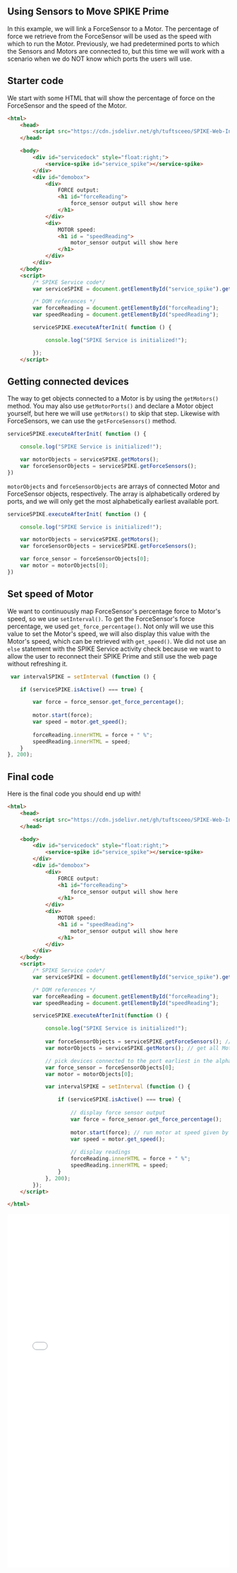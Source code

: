 ## Using Sensors to Move SPIKE Prime
In this example, we will link a ForceSensor to a Motor. The percentage of force we retrieve from the ForceSensor will be used as the speed with which to run the Motor. Previously, we had predetermined ports to which the Sensors and Motors are connected to, but this time we will work with a scenario when we do NOT know which ports the users will use.

## Starter code
We start with some HTML that will show the percentage of force on the ForceSensor and the speed of the Motor.
```html
<html>
    <head>
        <script src="https://cdn.jsdelivr.net/gh/tuftsceeo/SPIKE-Web-Interface@1.0/cdn/ServiceDock.min.js"></script>
    </head>

    <body>
        <div id="servicedock" style="float:right;">
            <service-spike id="service_spike"></service-spike>
        </div>
        <div id="demobox">
            <div>
                FORCE output:
                <h1 id="forceReading">
                    force_sensor output will show here
                </h1>
            </div>
            <div>
                MOTOR speed:
                <h1 id = "speedReading">
                    motor_sensor output will show here
                </h1>
            </div>
        </div>
    </body>
    <script>
        /* SPIKE Service code*/
        var serviceSPIKE = document.getElementById("service_spike").getService();

        /* DOM references */
        var forceReading = document.getElementById("forceReading");
        var speedReading = document.getElementById("speedReading");

        serviceSPIKE.executeAfterInit( function () {

            console.log("SPIKE Service is initialized!");

        });
    </script>
```

## Getting connected devices
The way to get objects connected to a Motor is by using the `getMotors()` method. You may also use `getMotorPorts()` and declare a Motor object yourself, but here we will use `getMotors()` to skip that step. Likewise with ForceSensors, we can use the `getForceSensors()` method. 

```javascript
serviceSPIKE.executeAfterInit( function () {

    console.log("SPIKE Service is initialized!");

    var motorObjects = serviceSPIKE.getMotors();
    var forceSensorObjects = serviceSPIKE.getForceSensors();
})
```

`motorObjects` and `forceSensorObjects` are arrays of connected Motor and ForceSensor objects, respectively. The array is alphabetically ordered by ports, and we will only get the most alphabetically earliest available port.

```javascript
serviceSPIKE.executeAfterInit( function () {

    console.log("SPIKE Service is initialized!");

    var motorObjects = serviceSPIKE.getMotors();
    var forceSensorObjects = serviceSPIKE.getForceSensors(); 

    var force_sensor = forceSensorObjects[0];
    var motor = motorObjects[0];
})
```

## Set speed of Motor

We want to continuously map ForceSensor's percentage force to Motor's speed, so we use `setInterval()`. To get the ForceSensor's force percentage, we used `get_force_percentage()`. Not only will we use this value to set the Motor's speed, we will also display this value with the Motor's speed, which can be retrieved with `get_speed()`. We did not use an `else` statement with the SPIKE Service activity check because we want to allow the user to reconnect their SPIKE Prime and still use the web page without refreshing it.

```javascript
 var intervalSPIKE = setInterval (function () {

    if (serviceSPIKE.isActive() === true) {

        var force = force_sensor.get_force_percentage();
        
        motor.start(force);
        var speed = motor.get_speed();
        
        forceReading.innerHTML = force + " %";
        speedReading.innerHTML = speed;
    }
}, 200);
```

## Final code
Here is the final code you should end up with! 

```html
<html>
    <head>
        <script src="https://cdn.jsdelivr.net/gh/tuftsceeo/SPIKE-Web-Interface@1.0/cdn/ServiceDock.min.js"></script>
    </head>

    <body>
        <div id="servicedock" style="float:right;">
            <service-spike id="service_spike"></service-spike>
        </div>
        <div id="demobox">
            <div>
                FORCE output:
                <h1 id="forceReading">
                    force_sensor output will show here
                </h1>
            </div>
            <div>
                MOTOR speed:
                <h1 id = "speedReading">
                    motor_sensor output will show here
                </h1>
            </div>
        </div>
    </body>
    <script>
        /* SPIKE Service code*/
        var serviceSPIKE = document.getElementById("service_spike").getService();

        /* DOM references */
        var forceReading = document.getElementById("forceReading");
        var speedReading = document.getElementById("speedReading");

        serviceSPIKE.executeAfterInit(function () {

            console.log("SPIKE Service is initialized!");
        
            var forceSensorObjects = serviceSPIKE.getForceSensors(); // get all ForceSensors connected to SPIKE Prime
            var motorObjects = serviceSPIKE.getMotors(); // get all Motors connected to SPIKE Prime

            // pick devices connected to the port earliest in the alphabet
            var force_sensor = forceSensorObjects[0];
            var motor = motorObjects[0];

            var intervalSPIKE = setInterval (function () {

                if (serviceSPIKE.isActive() === true) {
                    
                    // display force sensor output
                    var force = force_sensor.get_force_percentage();
                    
                    motor.start(force); // run motor at speed given by the force_sensor's percentage output
                    var speed = motor.get_speed();
                    
                    // display readings
                    forceReading.innerHTML = force + " %";
                    speedReading.innerHTML = speed;
                }
            }, 200);
        });
    </script>

</html>
```



<iframe id="example-result" width="100%" height="800" frameborder="0" src="servicedock_forceToMotor.html"></iframe>